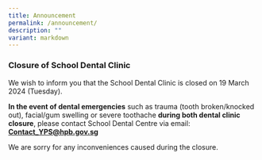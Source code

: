 ```yaml
---
title: Announcement
permalink: /announcement/
description: ""
variant: markdown
---
```

### Closure of School Dental Clinic 

        
We wish to inform you that the School Dental Clinic is closed on 19 March 2024 (Tuesday).

**In the event of dental emergencies** such as trauma (tooth broken/knocked out), facial/gum swelling or severe toothache **during both dental clinic closure**, please contact School Dental Centre via email:  **[Contact\_YPS@hpb.gov.sg](mailto:Contact_YPS@hpb.gov.sg)**

We are sorry for any inconveniences caused during the closure.